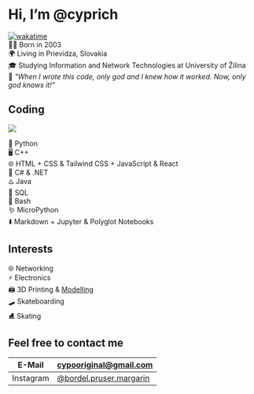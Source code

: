 # Hi, I’m @cyprich 
[![wakatime](https://wakatime.com/badge/user/4c514061-8f41-4da2-97ea-f2b4906774a3.svg)](https://wakatime.com/@4c514061-8f41-4da2-97ea-f2b4906774a3)  
👶🏻 Born in 2003  
🌍 Living in Prievidza, Slovakia  
🎓 Studying Information and Network Technologies at University of Žilina  
📖 *"When I wrote this code, only god and I knew how it worked. Now, only god knows it!"*  

## Coding
![](https://github-readme-stats.vercel.app/api/top-langs/?username=cyprich&theme=github_dark&layout=compact&hide_progress=false)

🐍 Python  
🖥️ C++  
🌐 HTML + CSS & Tailwind CSS + JavaScript & React  
🎻 C# & .NET  
♨️ Java  
💾 SQL  
🐧 Bash  
🪱 MicroPython  
⬇️ Markdown + Jupyter & Polyglot Notebooks  

<!--
<img src="fldsmdfr.webp" style="width: 50%">
-->

## Interests
🌐 Networking  
⚡ Electronics  
🖨️ 3D Printing & [Modelling](https://www.printables.com/@cypo)  
🛹 Skateboarding  
⛸️ Skating  

## Feel free to contact me  
| E-Mail | [cypooriginal@gmail.com](mailto:cypooriginal@gmail.com) |
|-|-|
| Instagram | [@bordel.pruser.margarin](https://www.instagram.com/bordel.pruser.margarin/) |
